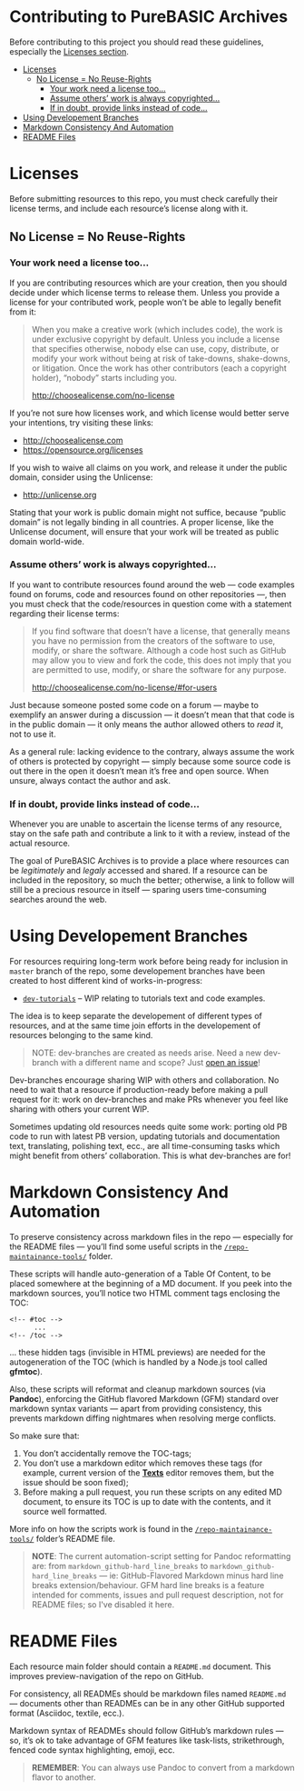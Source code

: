 Contributing to PureBASIC Archives
==================================

Before contributing to this project you should read these guidelines, especially the [Licenses section](#licenses).

<!-- #toc -->
-   [Licenses](#licenses)
    -   [No License = No Reuse-Rights](#no-license--no-reuse-rights)
        -   [Your work need a license too…](#your-work-need-a-license-too)
        -   [Assume others’ work is always copyrighted…](#assume-others-work-is-always-copyrighted)
        -   [If in doubt, provide links instead of code…](#if-in-doubt-provide-links-instead-of-code)
-   [Using Developement Branches](#using-developement-branches)
-   [Markdown Consistency And Automation](#markdown-consistency-and-automation)
-   [README Files](#readme-files)

<!-- /toc -->
Licenses
========

Before submitting resources to this repo, you must check carefully their license terms, and include each resource’s license along with it.

No License = No Reuse-Rights
----------------------------

### Your work need a license too…

If you are contributing resources which are your creation, then you should decide under which license terms to release them. Unless you provide a license for your contributed work, people won’t be able to legally benefit from it:

> When you make a creative work (which includes code), the work is under exclusive copyright by default. Unless you include a license that specifies otherwise, nobody else can use, copy, distribute, or modify your work without being at risk of take-downs, shake-downs, or litigation. Once the work has other contributors (each a copyright holder), “nobody” starts including you.
>
> http://choosealicense.com/no-license

If you’re not sure how licenses work, and which license would better serve your intentions, try visiting these links:

-   http://choosealicense.com
-   https://opensource.org/licenses

If you wish to waive all claims on you work, and release it under the public domain, consider using the Unlicense:

-   http://unlicense.org

Stating that your work is public domain might not suffice, because “public domain” is not legally binding in all countries. A proper license, like the Unlicense document, will ensure that your work will be treated as public domain world-wide.

### Assume others’ work is always copyrighted…

If you want to contribute resources found around the web — code examples found on forums, code and resources found on other repositories —, then you must check that the code/resources in question come with a statement regarding their license terms:

> If you find software that doesn’t have a license, that generally means you have no permission from the creators of the software to use, modify, or share the software. Although a code host such as GitHub may allow you to view and fork the code, this does not imply that you are permitted to use, modify, or share the software for any purpose.
>
> <http://choosealicense.com/no-license/#for-users>

Just because someone posted some code on a forum — maybe to exemplify an answer during a discussion — it doesn’t mean that that code is in the public domain — it only means the author allowed others to *read* it, not to use it.

As a general rule: lacking evidence to the contrary, always assume the work of others is protected by copyright — simply because some source code is out there in the open it doesn’t mean it’s free and open source. When unsure, always contact the author and ask.

### If in doubt, provide links instead of code…

Whenever you are unable to ascertain the license terms of any resource, stay on the safe path and contribute a link to it with a review, instead of the actual resource.

The goal of PureBASIC Archives is to provide a place where resources can be *legitimately* and *legaly* accessed and shared. If a resource can be included in the repository, so much the better; otherwise, a link to follow will still be a precious resource in itself — sparing users time-consuming searches around the web.

Using Developement Branches
===========================

For resources requiring long-term work before being ready for inclusion in `master` branch of the repo, some developement branches have been created to host different kind of works-in-progress:

-   [`dev-tutorials`](https://github.com/tajmone/purebasic-archives/tree/dev-tutorials) – WIP relating to tutorials text and code examples.

The idea is to keep separate the developement of different types of resources, and at the same time join efforts in the developement of resources belonging to the same kind.

> NOTE: dev-branches are created as needs arise. Need a new dev-branch with a different name and scope? Just [open an issue](https://github.com/tajmone/purebasic-archives/issues/new)!

Dev-branches encourage sharing WIP with others and collaboration. No need to wait that a resource if production-ready before making a pull request for it: work on dev-branches and make PRs whenever you feel like sharing with others your current WIP.

Sometimes updating old resources needs quite some work: porting old PB code to run with latest PB version, updating tutorials and documentation text, translating, polishing text, ecc., are all time-consuming tasks which might benefit from others’ collaboration. This is what dev-branches are for!

Markdown Consistency And Automation
===================================

To preserve consistency across markdown files in the repo — especially for the README files — you’ll find some useful scripts in the [`/repo-maintainance-tools/`](./repo-maintainance-tools/) folder.

These scripts will handle auto-generation of a Table Of Content, to be placed somewhere at the beginning of a MD document. If you peek into the markdown sources, you’ll notice two HTML comment tags enclosing the TOC:

    <!-- #toc -->
          ...
    <!-- /toc -->

… these hidden tags (invisible in HTML previews) are needed for the autogeneration of the TOC (which is handled by a Node.js tool called **gfmtoc**).

Also, these scripts will reformat and cleanup markdown sources (via **Pandoc**), enforcing the GitHub flavored Markdown (GFM) standard over markdown syntax variants — apart from providing consistency, this prevents markdown diffing nightmares when resolving merge conflicts.

So make sure that:

1.  You don’t accidentally remove the TOC-tags;
2.  You don’t use a markdown editor which removes these tags (for example, current version of the [**Texts**](http://www.texts.io/) editor removes them, but the issue should be soon fixed);
3.  Before making a pull request, you run these scripts on any edited MD document, to ensure its TOC is up to date with the contents, and it source well formatted.

More info on how the scripts work is found in the [`/repo-maintainance-tools/`](./repo-maintainance-tools/) folder’s README file.

> **NOTE**: The current automation-script setting for Pandoc reformatting  are: from `markdown_github-hard_line_breaks` to `markdown_github-hard_line_breaks` — ie: GitHub-Flavored Markdown minus hard line breaks extension/behaviour. GFM hard line breaks is a feature intended for comments, issues and pull request description, not for README files; so I've disabled it here.

README Files
============

Each resource main folder should contain a `README.md` document. This improves preview-navigation of the repo on GitHub.

For consistency, all READMEs should be markdown files named `README.md` — documents other than READMEs can be in any other GitHub supported format (Asciidoc, textile, ecc.).

Markdown syntax of READMEs should follow GitHub’s markdown rules — so, it’s ok to take advantage of GFM features like task-lists, strikethrough, fenced code syntax highlighting, emoji, ecc.

> **REMEMBER**: You can always use Pandoc to convert from a markdown flavor to another.
